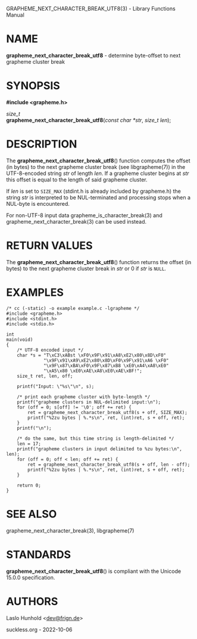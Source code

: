 GRAPHEME\_NEXT\_CHARACTER\_BREAK\_UTF8(3) - Library Functions Manual

# NAME

**grapheme\_next\_character\_break\_utf8** - determine byte-offset to next grapheme cluster break

# SYNOPSIS

**#include <grapheme.h>**

*size\_t*  
**grapheme\_next\_character\_break\_utf8**(*const char \*str*, *size\_t len*);

# DESCRIPTION

The
**grapheme\_next\_character\_break\_utf8**()
function computes the offset (in bytes) to the next grapheme cluster
break (see
libgrapheme(7))
in the UTF-8-encoded string
*str*
of length
*len*.
If a grapheme cluster begins at
*str*
this offset is equal to the length of said grapheme cluster.

If
*len*
is set to
`SIZE_MAX`
(stdint.h is already included by grapheme.h) the string
*str*
is interpreted to be NUL-terminated and processing stops when
a NUL-byte is encountered.

For non-UTF-8 input
data
grapheme\_is\_character\_break(3) and
grapheme\_next\_character\_break(3)
can be used instead.

# RETURN VALUES

The
**grapheme\_next\_character\_break\_utf8**()
function returns the offset (in bytes) to the next grapheme cluster
break in
*str*
or 0 if
*str*
is
`NULL`.

# EXAMPLES

	/* cc (-static) -o example example.c -lgrapheme */
	#include <grapheme.h>
	#include <stdint.h>
	#include <stdio.h>
	
	int
	main(void)
	{
		/* UTF-8 encoded input */
		char *s = "T\xC3\xABst \xF0\x9F\x91\xA8\xE2\x80\x8D\xF0"
		          "\x9F\x91\xA9\xE2\x80\x8D\xF0\x9F\x91\xA6 \xF0"
		          "\x9F\x87\xBA\xF0\x9F\x87\xB8 \xE0\xA4\xA8\xE0"
		          "\xA5\x80 \xE0\xAE\xA8\xE0\xAE\xBF!";
		size_t ret, len, off;
	
		printf("Input: \"%s\"\n", s);
	
		/* print each grapheme cluster with byte-length */
		printf("grapheme clusters in NUL-delimited input:\n");
		for (off = 0; s[off] != '\0'; off += ret) {
			ret = grapheme_next_character_break_utf8(s + off, SIZE_MAX);
			printf("%2zu bytes | %.*s\n", ret, (int)ret, s + off, ret);
		}
		printf("\n");
	
		/* do the same, but this time string is length-delimited */
		len = 17;
		printf("grapheme clusters in input delimited to %zu bytes:\n", len);
		for (off = 0; off < len; off += ret) {
			ret = grapheme_next_character_break_utf8(s + off, len - off);
			printf("%2zu bytes | %.*s\n", ret, (int)ret, s + off, ret);
		}
	
		return 0;
	}

# SEE ALSO

grapheme\_next\_character\_break(3),
libgrapheme(7)

# STANDARDS

**grapheme\_next\_character\_break\_utf8**()
is compliant with the Unicode 15.0.0 specification.

# AUTHORS

Laslo Hunhold <[dev@frign.de](mailto:dev@frign.de)>

suckless.org - 2022-10-06
